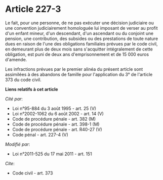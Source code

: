 # Article 227-3

Le fait, pour une personne, de ne pas exécuter une décision judiciaire ou une convention judiciairement homologuée lui
imposant de verser au profit d'un enfant mineur, d'un descendant, d'un ascendant ou du conjoint une pension, une
contribution, des subsides ou des prestations de toute nature dues en raison de l'une des obligations familiales prévues par
le code civil, en demeurant plus de deux mois sans s'acquitter intégralement de cette obligation, est puni de deux ans
d'emprisonnement et de 15 000 euros d'amende. 

Les infractions prévues par le premier alinéa du présent article sont assimilées à des abandons de famille pour l'application
du 3° de l'article 373 du code civil.

**Liens relatifs à cet article**

_Cité par_:

  - Loi n°95-884 du 3 août 1995 - art. 25 (V)
  - Loi n°2002-1062 du 6 août 2002 - art. 14 (V)
  - Code de procédure pénale - art. 382 (M)
  - Code de procédure pénale - art. 398-1 (M)
  - Code de procédure pénale - art. R40-27 (V)
  - Code pénal - art. 227-4 (V)

_Modifié par_:

  - Loi n°2011-525 du 17 mai 2011 - art. 151

_Cite_:

  - Code civil - art. 373
